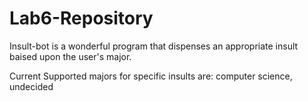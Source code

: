 # Lab6-Repository

Insult-bot is a wonderful program that dispenses an appropriate insult 
baised upon the user's major. 

Current Supported majors for specific insults are:
computer science, undecided